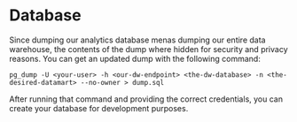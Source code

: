 # Database

Since dumping our analytics database menas dumping our entire data warehouse, the contents of the dump where hidden for security and privacy reasons. You can get an updated dump with the following command:

```shell
pg_dump -U <your-user> -h <our-dw-endpoint> <the-dw-database> -n <the-desired-datamart> --no-owner > dump.sql
```

After running that command and providing the correct credentials, you can create your database for development purposes.
